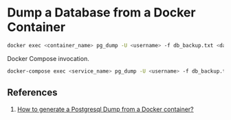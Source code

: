 # Dump a Database from a Docker Container

```bash
docker exec <container_name> pg_dump -U <username> -f db_backup.txt <database>
```

Docker Compose invocation.

```bash
docker-compose exec <service_name> pg_dump -U <username> -f db_backup.txt <database>
```

## References

1. [How to generate a Postgresql Dump from a Docker container?](https://stackoverflow.com/a/30171064/6146580)
